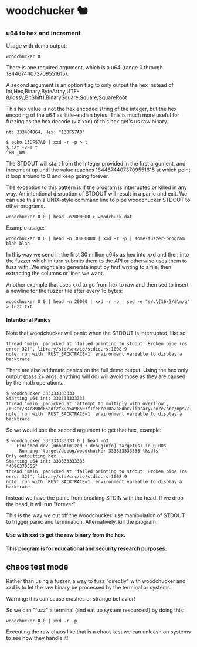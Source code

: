 # woodchucker 🐿️

### u64 to hex and increment

Usage with demo output:
```
woodchucker 0
```
There is one required argument, which is a u64 (range 0 through 18446744073709551615).

A second argument is an option flag to only output the hex instead of Int,Hex,Binary,ByteArray,UTF-8/lossy,BitShift1,BinarySquare,Square,SquareRoot

This hex value is not the hex encoded string of the integer, but the hex encoding of the u64 as little-endian bytes. This is much more useful for fuzzing as the hex decode (via xxd) of this hex get's us raw binary.

```
nt: 333404064, Hex: "13DF57A0"
```
```
$ echo 13DF57A0 | xxd -r -p > t
$ cat -vET t
^SM-_WM- 

```
The STDOUT will start from the integer provided in the first argument, and increment up until the value reaches 18446744073709551615 at which point it loop around to 0 and keep going forever. 

The exception to this pattern is if the program is interrupted or killed in any way. An intentional disruption of STDOUT will result in a panic and exit. We can use this in a UNIX-style command line to pipe woodchucker STDOUT to other programs.
```
woodchucker 0 0 | head -n2000000 > woodchuck.dat
```
Example usage:
```
woodchucker 0 0 | head -n 30000000 | xxd -r -p | some-fuzzer-program blah blah
```
In this way we send in the first 30 million u64s as hex into xxd and then into the fuzzer which in turn submits them to the API or otherwise uses them to fuzz with. We might also generate input by first writing to a file, then extracting the columns or lines we want.

Another example that uses xxd to go from hex to raw and then sed to insert a newline for the fuzzer file after every 16 bytes:
```
woodchucker 0 0 | head -n 20000 | xxd -r -p | sed -e "s/.\{16\}/&\n/g" > fuzz.txt
```

#### Intentional Panics

Note that woodchucker will panic when the STDOUT is interrupted, like so:

```
thread 'main' panicked at 'failed printing to stdout: Broken pipe (os error 32)', library/std/src/io/stdio.rs:1008:9
note: run with `RUST_BACKTRACE=1` environment variable to display a backtrace
```

There are also arithmatc panics on the full demo output. Using the hex only output (pass 2+ args, anything will do) will avoid those as they are caused by the math operations.

```
$ woodchucker 333333333333
Starting u64 int: 333333333333
thread 'main' panicked at 'attempt to multiply with overflow', /rustc/84c898d65adf2f39a5a98507f1fe0ce10a2b8dbc/library/core/src/ops/arith.rs:345:45
note: run with `RUST_BACKTRACE=1` environment variable to display a backtrace
```
So we would use the second argument to get that hex, example:

```
$ woodchucker 333333333333 0 | head -n3
    Finished dev [unoptimized + debuginfo] target(s) in 0.00s
     Running `target/debug/woodchucker 333333333333 lksdfs`
Only outputting hex...
Starting u64 int: 333333333333
"4D9C370555"
thread 'main' panicked at 'failed printing to stdout: Broken pipe (os error 32)', library/std/src/io/stdio.rs:1008:9
note: run with `RUST_BACKTRACE=1` environment variable to display a backtrace
```
Instead we have the panic from breaking STDIN with the head. If we drop the head, it will run "forever".

This is the way we cut off the woodchucker: use manipulation of STDOUT to trigger panic and termination. Alternatively, kill the program.

#### Use with xxd to get the raw binary from the hex.

#### This program is for educational and security research purposes.

## chaos test mode

Rather than using a fuzzer, a way to fuzz "directly" with woodchucker and xxd is to let the raw binary be processed by the terminal or systems.


Warning: this can cause crashes or strange behavior!

So we can "fuzz" a terminal (and eat up system resources!) by doing this:

```
woodchucker 0 0 | xxd -r -p
```

Executing the raw chaos like that is a chaos test we can unleash on systems to see how they handle it!
